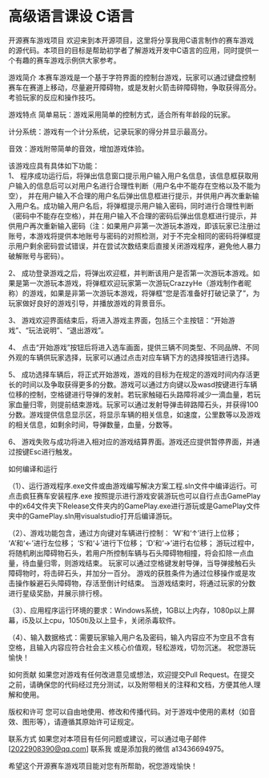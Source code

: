 # 高级语言课设 C语言

开源赛车游戏项目
欢迎来到本开源项目，这里将分享我用C语言制作的赛车游戏的源代码。本项目的目标是帮助初学者了解游戏开发中C语言的应用，同时提供一个有趣的赛车游戏示例供大家参考。

游戏简介
本赛车游戏是一个基于字符界面的控制台游戏，玩家可以通过键盘控制赛车在赛道上移动，尽量避开障碍物，或是发射火箭击碎障碍物，争取获得高分。考验玩家的反应和操作技巧。

游戏特点
简单易玩：游戏采用简单的控制方式，适合所有年龄段的玩家。

计分系统：游戏有一个计分系统，记录玩家的得分并显示最高分。

音效：游戏附带简单的音效，增加游戏体验。

该游戏应具有具体如下功能：	
1、	程序成功运行后，将弹出信息窗口提示用户输入用户名信息，该信息框获取用户输入的信息后可以对用户名进行合理性判断（用户名中不能存在空格以及不能为空）， 并在用户输入不合理的用户名后弹出信息框进行提示，并供用户再次重新输入用户名。成功输入用户名后，将弹框提示用户输入密码，同时进行合理性判断（密码中不能存在空格），并在用户输入不合理的密码后弹出信息框进行提示，并供用户再次重新输入密码（注：如果用户非第一次游玩本游戏，即该玩家已注册过账号，本游戏将提供本地账号与密码的对照检测，对于不完全相同的密码将弹框提示用户剩余密码尝试错误，并在尝试次数结束后直接关闭游戏程序，避免他人暴力破解账号与密码）。

2、	成功登录游戏之后，将弹出欢迎框，并判断该用户是否第一次游玩本游戏。如果是第一次游玩本游戏，将弹框欢迎玩家第一次游玩CrazzyHe（游戏制作者昵称）的游戏，如果是非第一次游玩本游戏，将弹框“您是否准备好打破记录了”，为玩家做好良好的游戏引导，并播放游戏的背景音乐。

3、	游戏欢迎界面结束后，将进入游戏主界面，包括三个主按钮：“开始游戏”、“玩法说明”、“退出游戏”。 

4、	点击“开始游戏”按钮后将进入选车画面，提供三辆不同类型、不同品牌、不同外观的车辆供玩家选择，玩家可以通过点击对应车辆下方的选择按钮进行选择。

5、	成功选择车辆后，将正式开始游戏，游戏的目标为在规定的游戏时间内存活更长的时间以及争取获得更多的分数。游戏可以通过方向键以及wasd按键进行车辆位移的控制，空格键进行导弹的发射。若玩家触碰石头路障将减少一滴血量，若玩家血量归零，则提前结束游戏。玩家可以通过发射导弹击碎路障石头，并获得100分数。游戏提供信息显示区，将显示车辆的相关信息，如速度，公里数等以及游戏的相关信息，如剩余时间，导弹数量，血量，分数等。

6、	游戏失败与成功将进入相对应的游戏结算界面。游戏还应提供暂停界面，并通过按键Esc进行触发。 

如何编译和运行

（1）、运行游戏程序.exe文件或由游戏编写解决方案工程.sln文件中编译运行。可点击疯狂赛车安装程序.exe 按照提示进行游戏安装游玩也可以自行点击GamePlay中的x64文件夹下Release文件夹内的GamePlay.exe进行游玩或是GamePlay文件夹中的GamePlay.sln用visualstudio打开后编译游玩。

（2）、游戏功能包含，通过方向键对车辆进行控制：
‘W’和‘↑’进行上位移；
‘A’和‘←’进行左位移；
‘S’和‘↓’进行下位移；
‘D’和‘→’进行右位移；
游玩过程中，将随机刷出障碍物石头，若用户所控制车辆与石头障碍物相撞，将会扣除一点血量，待血量归零，则游戏结束。
玩家可以通过空格键发射导弹，当导弹接触石头障碍物时，将击碎石头，并加分一百分。
游戏的获胜条件为通过位移操作或是攻击操作躲避石头障碍物，存活至倒计时结束。
当游戏结束时，将通过玩家的分数进行星级奖励，并展示排行榜。

（3）、应用程序运行环境的要求：Windows系统，1GB以上内存，1080p以上屏幕，i5及以上cpu，1050ti及以上显卡，关闭杀毒软件。

（4）、输入数据格式：需要玩家输入用户名及密码，输入内容应不为空且不含有空格，且输入内容应符合社会主义核心价值观，轻松游戏，切勿沉迷。
祝您游玩愉快！

如何贡献
如果您对游戏有任何改进意见或想法，欢迎提交Pull Request。在提交之前，请确保您的代码经过充分测试，以及附带相关的注释和文档，方便其他人理解和使用。

版权和许可
您可以自由地使用、修改和传播代码。对于游戏中使用的素材（如音效、图形等），请遵循其原始许可证规定。

联系方式
如果您对本项目有任何问题或建议，可以通过电子邮件 [2022908390@qq.com] 联系我 或是添加我的微信 a13436694975。

希望这个开源赛车游戏项目能对您有所帮助，祝您游戏愉快！
